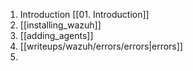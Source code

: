 1. Introduction [[01. Introduction]]
2. [[installing_wazuh]]
3. [[adding_agents]]
4. [[writeups/wazuh/errors/errors|errors]]
5. 